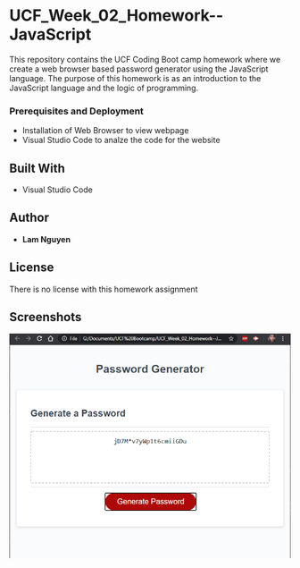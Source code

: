 # UCF_Week_02_Homework--JavaScript
This repository contains the UCF Coding Boot camp homework where we create a web browser based password generator using the JavaScript language. The purpose of this homework is as an introduction to the JavaScript language and the logic of programming.

### Prerequisites and Deployment

* Installation of Web Browser to view webpage
* Visual Studio Code to analze the code for the website


## Built With

* Visual Studio Code

## Author

* **Lam Nguyen**

## License

There is no license with this homework assignment

## Screenshots

![Screenshot of PW Generator w/password](Screenshot.PNG)


